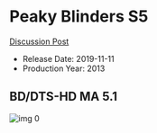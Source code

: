 # Peaky Blinders S5

[Discussion Post](https://www.avsforum.com/threads/bass-eq-for-filtered-movies.2995212/post-59359768)

* Release Date: 2019-11-11
* Production Year: 2013

## BD/DTS-HD MA 5.1

![img 0](https://i.imgur.com/RSCOoiB.jpg)

